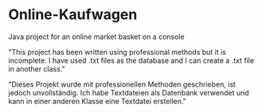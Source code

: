 # Online-Kaufwagen
Java project for an online market basket on a console

"This project has been written using professional methods but it is incomplete. 
I have used .txt files as the database and I can create a .txt file in another class."

"Dieses Projekt wurde mit professionellen Methoden geschrieben, ist jedoch unvollständig. 
Ich habe Textdateien als Datenbank verwendet und kann in einer anderen Klasse eine Textdatei erstellen."
